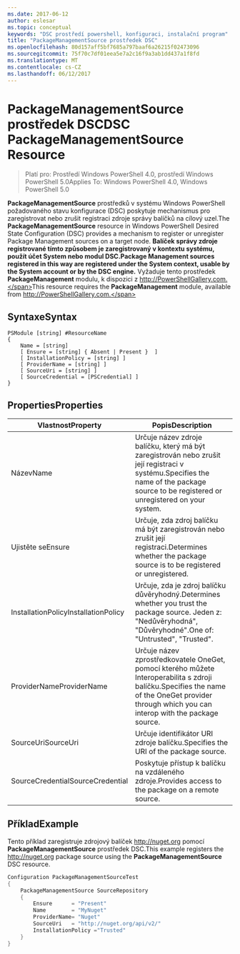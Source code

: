 ```yaml
---
ms.date: 2017-06-12
author: eslesar
ms.topic: conceptual
keywords: "DSC prostředí powershell, konfiguraci, instalační program"
title: "PackageManagementSource prostředek DSC"
ms.openlocfilehash: 80d157aff5bf7685a797baaf6a26215f02473096
ms.sourcegitcommit: 75f70c7df01eea5e7a2c16f9a3ab1dd437a1f8fd
ms.translationtype: MT
ms.contentlocale: cs-CZ
ms.lasthandoff: 06/12/2017
---
```

# <a name="dsc-packagemanagementsource-resource"></a><span data-ttu-id="bbdf1-103">PackageManagementSource prostředek DSC</span><span class="sxs-lookup"><span data-stu-id="bbdf1-103">DSC PackageManagementSource Resource</span></span>

> <span data-ttu-id="bbdf1-104">Platí pro: Prostředí Windows PowerShell 4.0, prostředí Windows PowerShell 5.0</span><span class="sxs-lookup"><span data-stu-id="bbdf1-104">Applies To: Windows PowerShell 4.0, Windows PowerShell 5.0</span></span>

<span data-ttu-id="bbdf1-105">**PackageManagementSource** prostředků v systému Windows PowerShell požadovaného stavu konfigurace (DSC) poskytuje mechanismus pro zaregistrovat nebo zrušit registraci zdroje správy balíčků na cílový uzel.</span><span class="sxs-lookup"><span data-stu-id="bbdf1-105">The **PackageManagementSource** resource in Windows PowerShell Desired State Configuration (DSC) provides a mechanism to register or unregister Package Management sources on a target node.</span></span> <span data-ttu-id="bbdf1-106">**Balíček správy zdroje registrované tímto způsobem je zaregistrovaný v kontextu systému, použít účet System nebo modul DSC.**</span><span class="sxs-lookup"><span data-stu-id="bbdf1-106">**Package Management sources registered in this way are registered under the System context, usable by the System account or by the DSC engine.**</span></span> <span data-ttu-id="bbdf1-107">Vyžaduje tento prostředek **PackageManagement** modulu, k dispozici z http://PowerShellGallery.com.</span><span class="sxs-lookup"><span data-stu-id="bbdf1-107">This resource requires the **PackageManagement** module, available from http://PowerShellGallery.com.</span></span>

## <a name="syntax"></a><span data-ttu-id="bbdf1-108">Syntaxe</span><span class="sxs-lookup"><span data-stu-id="bbdf1-108">Syntax</span></span>

```
PSModule [string] #ResourceName
{
    Name = [string]
    [ Ensure = [string] { Absent | Present }  ]
    [ InstallationPolicy = [string] ]
    [ ProviderName = [string] ]
    [ SourceUri = [string] ]
    [ SourceCredential = [PSCredential] ]
}
```

## <a name="properties"></a><span data-ttu-id="bbdf1-109">Properties</span><span class="sxs-lookup"><span data-stu-id="bbdf1-109">Properties</span></span>
|  <span data-ttu-id="bbdf1-110">Vlastnost</span><span class="sxs-lookup"><span data-stu-id="bbdf1-110">Property</span></span>  |  <span data-ttu-id="bbdf1-111">Popis</span><span class="sxs-lookup"><span data-stu-id="bbdf1-111">Description</span></span>   | 
|---|---| 
| <span data-ttu-id="bbdf1-112">Název</span><span class="sxs-lookup"><span data-stu-id="bbdf1-112">Name</span></span>| <span data-ttu-id="bbdf1-113">Určuje název zdroje balíčku, který má být zaregistrován nebo zrušit její registraci v systému.</span><span class="sxs-lookup"><span data-stu-id="bbdf1-113">Specifies the name of the package source to be registered or unregistered on your system.</span></span>| 
| <span data-ttu-id="bbdf1-114">Ujistěte se</span><span class="sxs-lookup"><span data-stu-id="bbdf1-114">Ensure</span></span>| <span data-ttu-id="bbdf1-115">Určuje, zda zdroj balíčku má být zaregistrován nebo zrušit její registraci.</span><span class="sxs-lookup"><span data-stu-id="bbdf1-115">Determines whether the package source is to be registered or unregistered.</span></span>| 
| <span data-ttu-id="bbdf1-116">InstallationPolicy</span><span class="sxs-lookup"><span data-stu-id="bbdf1-116">InstallationPolicy</span></span>| <span data-ttu-id="bbdf1-117">Určuje, zda je zdroj balíčku důvěryhodný.</span><span class="sxs-lookup"><span data-stu-id="bbdf1-117">Determines whether you trust the package source.</span></span> <span data-ttu-id="bbdf1-118">Jeden z: "Nedůvěryhodná", "Důvěryhodné".</span><span class="sxs-lookup"><span data-stu-id="bbdf1-118">One of: "Untrusted", "Trusted".</span></span>| 
| <span data-ttu-id="bbdf1-119">ProviderName</span><span class="sxs-lookup"><span data-stu-id="bbdf1-119">ProviderName</span></span>| <span data-ttu-id="bbdf1-120">Určuje název zprostředkovatele OneGet, pomocí kterého můžete Interoperabilita s zdroji balíčku.</span><span class="sxs-lookup"><span data-stu-id="bbdf1-120">Specifies the name of the OneGet provider through which you can interop with the package source.</span></span>| 
| <span data-ttu-id="bbdf1-121">SourceUri</span><span class="sxs-lookup"><span data-stu-id="bbdf1-121">SourceUri</span></span>| <span data-ttu-id="bbdf1-122">Určuje identifikátor URI zdroje balíčku.</span><span class="sxs-lookup"><span data-stu-id="bbdf1-122">Specifies the URI of the package source.</span></span>| 
| <span data-ttu-id="bbdf1-123">SourceCredential</span><span class="sxs-lookup"><span data-stu-id="bbdf1-123">SourceCredential</span></span>| <span data-ttu-id="bbdf1-124">Poskytuje přístup k balíčku na vzdáleného zdroje.</span><span class="sxs-lookup"><span data-stu-id="bbdf1-124">Provides access to the package on a remote source.</span></span>| 

## <a name="example"></a><span data-ttu-id="bbdf1-125">Příklad</span><span class="sxs-lookup"><span data-stu-id="bbdf1-125">Example</span></span>

<span data-ttu-id="bbdf1-126">Tento příklad zaregistruje zdrojový balíček http://nuget.org pomocí **PackageManagementSource** prostředek DSC.</span><span class="sxs-lookup"><span data-stu-id="bbdf1-126">This example registers the http://nuget.org package source using the **PackageManagementSource** DSC resource.</span></span>

```powershell
Configuration PackageManagementSourceTest
{    
    PackageManagementSource SourceRepository
    {
        Ensure      = "Present" 
        Name        = "MyNuget" 
        ProviderName= "Nuget" 
        SourceUri   = "http://nuget.org/api/v2/"   
        InstallationPolicy ="Trusted" 
    }
}
```

